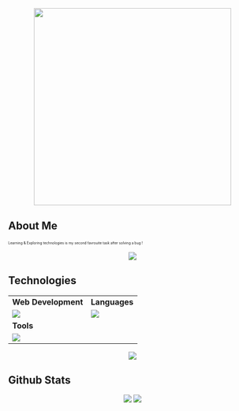 <div style="text-align: center;"> 
<img width="400" src="[https://readme-typing-svg.herokuapp.com?font=Fira+Code&pause=1000&color=36F7BB&width=435&lines=Hi+i+am+Husain+Bhattiwala](https://readme-typing-svg.herokuapp.com?font=Fira+Code&weight=500&size=24&pause=1000&color=36F7BB&width=435&lines=Let's+Connect!;Hi%2C+I'm+Husain+Bhattiwala"/>
</div>

## About Me
<p style="font-size:7px;">
Learning & Exploring technologies is my second favrouite task after solving a bug !
</p>
<p align="center"><img src= 'https://capsule-render.vercel.app/api?type=rect&color=gradient&height=2.5'/></p>

## Technologies
 
<table>
<tr>
	<td><strong>Web Development</strong></td>
	<td><strong>Languages</strong></td>
</tr>
<tr>
		<td><img src = "https://skillicons.dev/icons?i=html,css,js,react,tailwind,nodejs,bootstrap,express,firebase,mongodb,nextjs,redux" ></td>
		<td><img src = "https://skillicons.dev/icons?i=javascript,typescript,c,python&theme=dark"></td>
</tr>
	<tr>
	<td><strong>Tools</strong></td>
</tr>
<tr>
	<td><img src = "https://skillicons.dev/icons?i=git,vscode,github,vim,githubactions&theme=dark"></td>
</tr>
</table>
<p align="center"><img src= 'https://capsule-render.vercel.app/api?type=rect&color=gradient&height=2.5'/></p>

## Github Stats
<p style="display:flex; align=center; justify-content:center; ">
<img src="https://github-readme-stats.vercel.app/api?username=HusainBhattiwala&theme=midnight-purple" style="margin-right:4px;">
<img src="https://streak-stats.demolab.com/?user=HusainBhattiwala&theme=holi-theme">
</p>


